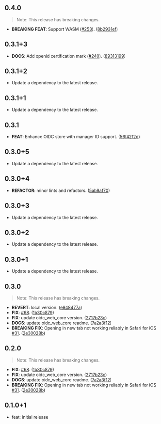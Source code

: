 ## 0.4.0

> Note: This release has breaking changes.

 - **BREAKING** **FEAT**: Support WASM ([#253](https://github.com/Bdaya-Dev/oidc/issues/253)). ([8b2931ef](https://github.com/Bdaya-Dev/oidc/commit/8b2931ef64c7b25609db563e3d14bf37f5504922))

## 0.3.1+3

 - **DOCS**: Add openid certification mark ([#240](https://github.com/Bdaya-Dev/oidc/issues/240)). ([89313199](https://github.com/Bdaya-Dev/oidc/commit/8931319937b9c263abae9ac873433dd6bd5fa637))

## 0.3.1+2

 - Update a dependency to the latest release.

## 0.3.1+1

 - Update a dependency to the latest release.

## 0.3.1

 - **FEAT**: Enhance OIDC store with manager ID support. ([56f42f2d](https://github.com/Bdaya-Dev/oidc/commit/56f42f2d67fd97c587611870e412de8cb357c4e4))

## 0.3.0+5

 - Update a dependency to the latest release.

## 0.3.0+4

 - **REFACTOR**: minor lints and refactors. ([5ab9af70](https://github.com/Bdaya-Dev/oidc/commit/5ab9af70140be2a11f54d62a9d93c9c6edc9e554))

## 0.3.0+3

 - Update a dependency to the latest release.

## 0.3.0+2

 - Update a dependency to the latest release.

## 0.3.0+1

 - Update a dependency to the latest release.

## 0.3.0

> Note: This release has breaking changes.

 - **REVERT**: local version. ([e948477a](https://github.com/Bdaya-Dev/oidc/commit/e948477a7134b36f2cd7f80186632c0a57516afd))
 - **FIX**: [#68](https://github.com/Bdaya-Dev/oidc/issues/68). ([1b30c879](https://github.com/Bdaya-Dev/oidc/commit/1b30c879560bac4bdd02ee8d7771d1ce1764a074))
 - **FIX**: update oidc_web_core version. ([2717b23c](https://github.com/Bdaya-Dev/oidc/commit/2717b23c6808502f8121d0ee195edaeec26a5ab5))
 - **DOCS**: update oidc_web_core readme. ([7a2a3f12](https://github.com/Bdaya-Dev/oidc/commit/7a2a3f123102316c81bfe702351bea01ec925e61))
 - **BREAKING** **FIX**: Opening in new tab not working reliably in Safari for iOS [#31](https://github.com/Bdaya-Dev/oidc/issues/31). ([2e30028b](https://github.com/Bdaya-Dev/oidc/commit/2e30028b79f7ed1e7835d4656278b022a9c0ec62))

## 0.2.0

> Note: This release has breaking changes.

 - **FIX**: [#68](https://github.com/Bdaya-Dev/oidc/issues/68). ([1b30c879](https://github.com/Bdaya-Dev/oidc/commit/1b30c879560bac4bdd02ee8d7771d1ce1764a074))
 - **FIX**: update oidc_web_core version. ([2717b23c](https://github.com/Bdaya-Dev/oidc/commit/2717b23c6808502f8121d0ee195edaeec26a5ab5))
 - **DOCS**: update oidc_web_core readme. ([7a2a3f12](https://github.com/Bdaya-Dev/oidc/commit/7a2a3f123102316c81bfe702351bea01ec925e61))
 - **BREAKING** **FIX**: Opening in new tab not working reliably in Safari for iOS [#31](https://github.com/Bdaya-Dev/oidc/issues/31). ([2e30028b](https://github.com/Bdaya-Dev/oidc/commit/2e30028b79f7ed1e7835d4656278b022a9c0ec62))

## 0.1.0+1

- feat: initial release
